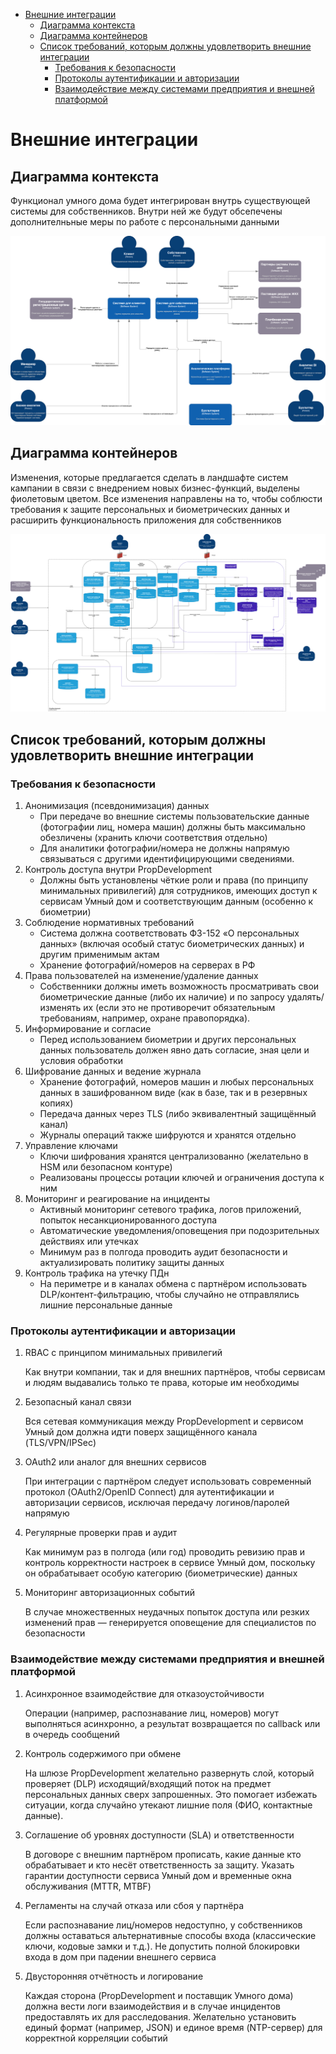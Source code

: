 - [Внешние интеграции](#внешние-интеграции)
  - [Диаграмма контекста](#диаграмма-контекста)
  - [Диаграмма контейнеров](#диаграмма-контейнеров)
  - [Список требований, которым должны удовлетворить внешние интеграции](#список-требований-которым-должны-удовлетворить-внешние-интеграции)
    - [Требования к безопасности](#требования-к-безопасности)
    - [Протоколы аутентификации и авторизации](#протоколы-аутентификации-и-авторизации)
    - [Взаимодействие между системами предприятия и внешней платформой](#взаимодействие-между-системами-предприятия-и-внешней-платформой)

# Внешние интеграции

## Диаграмма контекста
Функционал умного дома будет интегрирован внутрь существующей системы для собственников. Внутри ней же будут обсепечены дополнителньные меры по работе с персональными данными

![c4_context](C4_context_diagram.drawio.svg)

## Диаграмма контейнеров

Изменения, которые предлагается сделать в ландшафте систем кампании в связи с внедрением новых бизнес-функций, выделены фиолетовым цветом. Все изменения направлены на то, чтобы соблюсти требования к защите персональных и биометрических данных и расширить функциональность приложения для собственников

![c4_container](C4_container_diagram.drawio.svg)


## Список требований, которым должны удовлетворить внешние интеграции

### Требования к безопасности

1. Анонимизация (псевдонимизация) данных
   - При передаче во внешние системы пользовательские данные (фотографии лиц, номера машин) должны быть максимально обезличены (хранить ключи соответствия отдельно)
   - Для аналитики фотографии/номера не должны напрямую связываться с другими идентифицирующими сведениями.
2. Контроль доступа внутри PropDevelopment
   - Должны быть установлены чёткие роли и права (по принципу минимальных привилегий) для сотрудников, имеющих доступ к сервисам Умный дом и соответствующим данным (особенно к биометрии)
3. Соблюдение нормативных требований
   - Система должна соответствовать ФЗ-152 «О персональных данных» (включая особый статус биометрических данных) и другим применимым актам
   - Хранение фотографий/номеров на серверах в РФ
4. Права пользователей на изменение/удаление данных
   - Собственники должны иметь возможность просматривать свои биометрические данные (либо их наличие) и по запросу удалять/изменять их (если это не противоречит обязательным требованиям, например, охране правопорядка).
5. Информирование и согласие
   - Перед использованием биометрии и других персональных данных пользователь должен явно дать согласие, зная цели и условия обработки
6. Шифрование данных и ведение журнала
   - Хранение фотографий, номеров машин и любых персональных данных в зашифрованном виде (как в базе, так и в резервных копиях)
   - Передача данных через TLS (либо эквивалентный защищённый канал)
   - Журналы операций также шифруются и хранятся отдельно
7. Управление ключами
   - Ключи шифрования хранятся централизованно (желательно в HSM или безопасном контуре)
   - Реализованы процессы ротации ключей и ограничения доступа к ним
8. Мониторинг и реагирование на инциденты
   - Активный мониторинг сетевого трафика, логов приложений, попыток несанкционированного доступа
   - Автоматические уведомления/оповещения при подозрительных действиях или утечках
   - Минимум раз в полгода проводить аудит безопасности и актуализировать политику защиты данных
9. Контроль трафика на утечку ПДн
   - На периметре и в каналах обмена с партнёром использовать DLP/контент-фильтрацию, чтобы случайно не отправлялись лишние персональные данные

### Протоколы аутентификации и авторизации


1. RBAC с принципом минимальных привилегий

   Как внутри компании, так и для внешних партнёров, чтобы сервисам и людям выдавались только те права, которые им необходимы

2. Безопасный канал связи

   Вся сетевая коммуникация между PropDevelopment и сервисом Умный дом должна идти поверх защищённого канала (TLS/VPN/IPSec)

3. OAuth2 или аналог для внешних сервисов

   При интеграции с партнёром следует использовать современный протокол (OAuth2/OpenID Connect) для аутентификации и авторизации сервисов, исключая передачу логинов/паролей напрямую

4. Регулярные проверки прав и аудит

   Как минимум раз в полгода (или год) проводить ревизию прав и контроль корректности настроек в сервисе Умный дом, поскольку он обрабатывает особую категорию (биометрические) данных

5. Мониторинг авторизационных событий

   В случае множественных неудачных попыток доступа или резких изменений прав — генерируется оповещение для специалистов по безопасности


### Взаимодействие между системами предприятия и внешней платформой

1. Асинхронное взаимодействие для отказоустойчивости

    Операции (например, распознавание лиц, номеров) могут выполняться асинхронно, а результат возвращается по callback или в очередь сообщений

1. Контроль содержимого при обмене

    На шлюзе PropDevelopment желательно развернуть слой, который проверяет (DLP) исходящий/входящий поток на предмет персональных данных сверх запрошенных. Это помогает избежать ситуации, когда случайно утекают лишние поля (ФИО, контактные данные).

1. Соглашение об уровнях доступности (SLA) и ответственности

    В договоре с внешним партнёром прописать, какие данные кто обрабатывает и кто несёт ответственность за защиту. Указать гарантии доступности сервиса Умный дом и временные окна обслуживания (MTTR, MTBF)

1. Регламенты на случай отказа или сбоя у партнёра

    Если распознавание лиц/номеров недоступно, у собственников должны оставаться альтернативные способы входа (классические ключи, кодовые замки и т.д.). Не допустить полной блокировки входа в дом при падении внешнего сервиса

1. Двусторонняя отчётность и логирование

    Каждая сторона (PropDevelopment и поставщик Умного дома) должна вести логи взаимодействия и в случае инцидентов предоставлять их для расследования. Желательно установить единый формат (например, JSON) и единое время (NTP-сервер) для корректной корреляции событий
